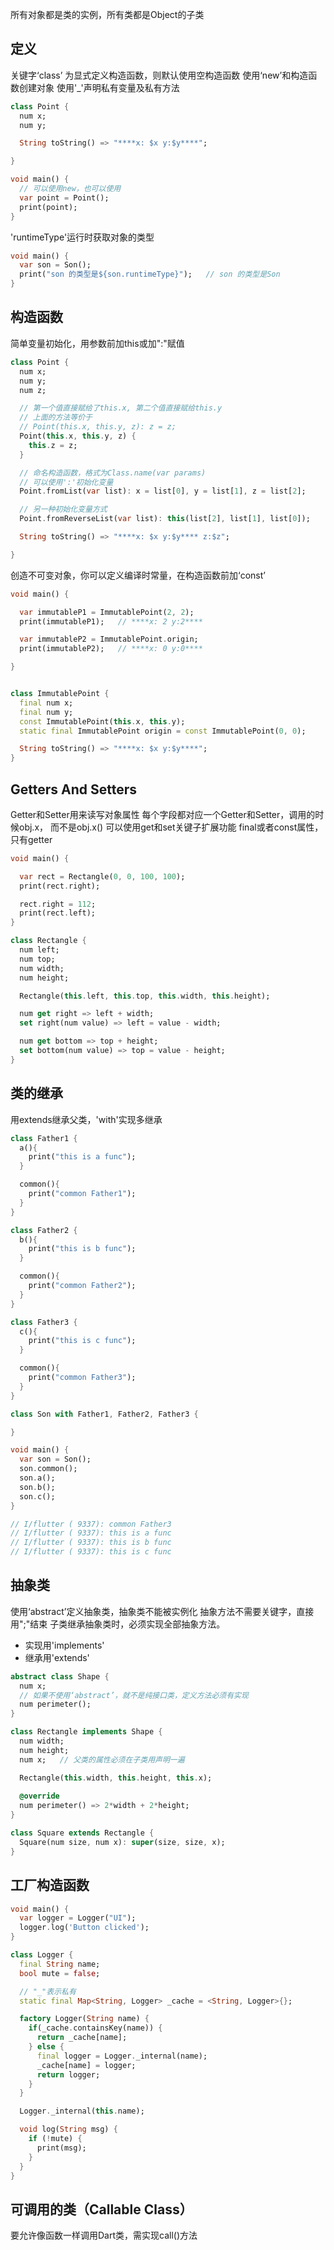 所有对象都是类的实例，所有类都是Object的子类
## 定义
关键字‘class’
为显式定义构造函数，则默认使用空构造函数
使用‘new’和构造函数创建对象
使用'_'声明私有变量及私有方法
```Dart
class Point {
  num x;
  num y;

  String toString() => "****x: $x y:$y****";

}

void main() {
  // 可以使用new，也可以使用
  var point = Point();
  print(point);	
}

```
'runtimeType'运行时获取对象的类型
```Dart
void main() {
  var son = Son();
  print("son 的类型是${son.runtimeType}");   // son 的类型是Son
}
```

## 构造函数
简单变量初始化，用参数前加this或加":"赋值
```Dart
class Point {
  num x;
  num y;
  num z;

  // 第一个值直接赋给了this.x, 第二个值直接赋给this.y
  // 上面的方法等价于
  // Point(this.x, this.y, z): z = z;
  Point(this.x, this.y, z) {
    this.z = z;
  }

  // 命名构造函数，格式为Class.name(var params)
  // 可以使用':'初始化变量
  Point.fromList(var list): x = list[0], y = list[1], z = list[2];

  // 另一种初始化变量方式
  Point.fromReverseList(var list): this(list[2], list[1], list[0]);

  String toString() => "****x: $x y:$y**** z:$z";

}

```
创造不可变对象，你可以定义编译时常量，在构造函数前加‘const’
```Dart
void main() {

  var immutableP1 = ImmutablePoint(2, 2);
  print(immutableP1);   // ****x: 2 y:2****

  var immutableP2 = ImmutablePoint.origin;
  print(immutableP2);   // ****x: 0 y:0****

}


class ImmutablePoint {
  final num x;
  final num y;
  const ImmutablePoint(this.x, this.y);
  static final ImmutablePoint origin = const ImmutablePoint(0, 0);

  String toString() => "****x: $x y:$y****";
}

```
## Getters And Setters
Getter和Setter用来读写对象属性
每个字段都对应一个Getter和Setter，调用的时候obj.x， 而不是obj.x()
可以使用get和set关键子扩展功能
final或者const属性，只有getter
```Dart
void main() {

  var rect = Rectangle(0, 0, 100, 100);
  print(rect.right);

  rect.right = 112;
  print(rect.left);
}

class Rectangle {
  num left;
  num top;
  num width;
  num height;

  Rectangle(this.left, this.top, this.width, this.height);

  num get right => left + width;
  set right(num value) => left = value - width;

  num get bottom => top + height;
  set bottom(num value) => top = value - height;
}

```
## 类的继承
用extends继承父类，'with'实现多继承
```Dart
class Father1 {
  a(){
    print("this is a func");
  }

  common(){
    print("common Father1");
  }
}

class Father2 {
  b(){
    print("this is b func");
  }

  common(){
    print("common Father2");
  }
}

class Father3 {
  c(){
    print("this is c func");
  }

  common(){
    print("common Father3");
  }
}

class Son with Father1, Father2, Father3 {

}

void main() {
  var son = Son();
  son.common();
  son.a();
  son.b();
  son.c();
}

// I/flutter ( 9337): common Father3
// I/flutter ( 9337): this is a func
// I/flutter ( 9337): this is b func
// I/flutter ( 9337): this is c func
```


## 抽象类
使用‘abstract’定义抽象类，抽象类不能被实例化
抽象方法不需要关键字，直接用";"结束
子类继承抽象类时，必须实现全部抽象方法。
- 实现用'implements'
- 继承用'extends'

```Dart
abstract class Shape {
  num x;
  // 如果不使用‘abstract’，就不是纯接口类，定义方法必须有实现
  num perimeter();
}

class Rectangle implements Shape {
  num width;
  num height;
  num x;   // 父类的属性必须在子类用声明一遍

  Rectangle(this.width, this.height, this.x);
  
  @override
  num perimeter() => 2*width + 2*height;
}

class Square extends Rectangle {
  Square(num size, num x): super(size, size, x);
}

```
## 工厂构造函数

```Dart
void main() {
  var logger = Logger("UI");
  logger.log('Button clicked');
}

class Logger {
  final String name;
  bool mute = false;

  // "_"表示私有
  static final Map<String, Logger> _cache = <String, Logger>{};

  factory Logger(String name) {
    if(_cache.containsKey(name)) {
      return _cache[name];
    } else {
      final logger = Logger._internal(name);
      _cache[name] = logger;
      return logger;
    }
  }

  Logger._internal(this.name);

  void log(String msg) {
    if (!mute) {
      print(msg);
    }
  }
}
```
## 可调用的类（Callable Class）
要允许像函数一样调用Dart类，需实现call()方法
```Dart

```
